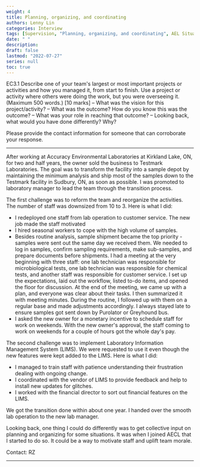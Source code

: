 ```yaml
---
weight: 4
title: Planning, organizing, and coordinating
authors: Lenny Lin
categories: Interview
tags: [Supervision, "Planning, organizing, and coordinating", AEL Situations]
date: " "
description: 
draft: false
lastmod: "2022-07-27"
series: null
toc: true
---
```



EC3.1 Describe one of your team's largest or most important projects or activities and how you managed it, from start to finish.  Use a project or activity where others were doing the work, but you were overseeing it.  (Maximum 500 words.) [10 marks]
–	What was the vision for this project/activity?
–	What was the outcome?  How do you know this was the outcome?
–	What was your role in reaching that outcome?
–	Looking back, what would you have done differently?  Why?

Please provide the contact information for someone that can corroborate your response.

<!--more-->
---

After working at Accuracy Environmental Laboratories at Kirkland Lake, ON, for two and half years, the owner sold the business to Testmark Laboratories.  The goal was to transform the facility into a sample depot by maintaining the minimum analysis and ship most of the samples down to the Testmark facility in Sudbury, ON, as soon as possible.  I was promoted to laboratory manager to lead the team through the transition process.

The first challenge was to reform the team and reorganize the activities.  The number of staff was downsized from 10 to 3.  Here is what I did:
-	I redeployed one staff from lab operation to customer service.  The new job made the staff motivated
-	I hired seasonal workers to cope with the high volume of samples.  
-	Besides routine analysis, sample shipment became the top priority - samples were sent out the same day we received them.  We needed to log in samples, confirm sampling requirements, make sub-samples, and prepare documents before shipments.  I had a meeting at the very beginning with three staff: one lab technician was responsible for microbiological tests, one lab technician was responsible for chemical tests, and another staff was responsible for customer service.  I set up the expectations, laid out the workflow, listed to-do items, and opened the floor for discussion.  At the end of the meeting, we came up with a plan, and everyone was clear about their tasks.  I then summarized it with meeting minutes.  During the routine, I followed up with them on a regular base and made adjustments accordingly.  I always stayed late to ensure samples got sent down by Purolator or Greyhound bus.
-	I asked the new owner for a monetary incentive to schedule staff for work on weekends.  With the new owner's approval, the staff coming to work on weekends for a couple of hours got the whole day's pay.

The second challenge was to implement Laboratory Information Management System (LIMS).  We were requested to use it even though the new features were kept added to the LIMS.  Here is what I did:
-	I managed to train staff with patience understanding their frustration dealing with ongoing change.
-	I coordinated with the vendor of LIMS to provide feedback and help to install new updates for glitches.
-	I worked with the financial director to sort out financial features on the LIMS.

We got the transition done within about one year.  I handed over the smooth lab operation to the new lab manager.

Looking back, one thing I could do differently was to get collective input on planning and organizing for some situations.  It was when I joined AECL that I started to do so.   It could be a way to motivate staff and uplift team morale.

Contact: RZ

---


